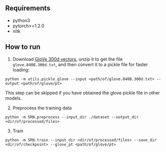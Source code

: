 ## Requirements
- python3
- pytorch>=1.2.0
- nltk

## How to run
1. Download [GloVe 300d vectors](http://nlp.stanford.edu/data/glove.840B.300d.zip), unzip it to get the file `glove.840B.300d.txt`, and then convert it to a pickle file for faster loading:
```
python -m utils.pickle_glove --input <path/of/glove.840B.300d.txt> --output <path/of/glove/pt>
```
This step can be skipped if you have obtained the glove pickle file in other models.

2. Preprocess the training data
```
python -m SRN.preprocess --input_dir ./dataset --output_dir <dir/of/processed/files>
```
3. Train
```
python -m SRN.train --input_dir <dir/of/processed/files> --save_dir <dir/of/checkpoint> --glove_pt <path/of/glove/pt>
```
